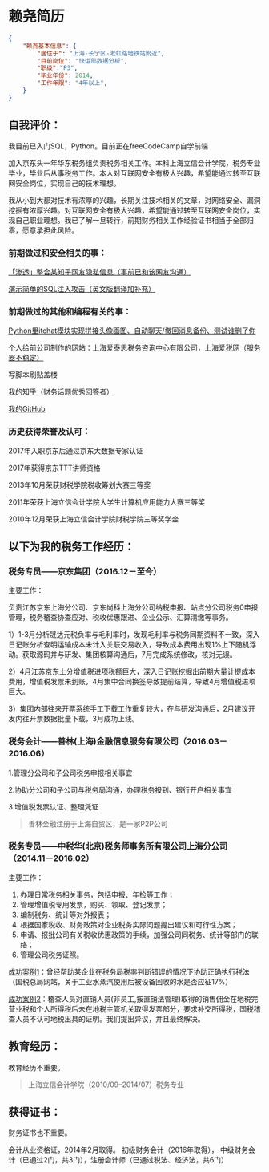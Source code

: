# 赖尧简历

```json
{
    "赖尧基本信息": {
        "居住于": "上海-长宁区-淞虹路地铁站附近",
        "目前岗位": "快运部数据分析",
        "职级":"P3",
        "毕业年份": 2014,
        "工作年限": "4年以上",
    }
}
```

## 自我评价：

我目前已入门SQL，Python。目前正在freeCodeCamp自学前端

加入京东头一年华东税务组负责税务相关工作。本科上海立信会计学院，税务专业毕业，毕业后从事税务工作。本人对互联网安全有极大兴趣，希望能通过转至互联网安全岗位，实现自己的技术理想。

我从小到大都对技术有浓厚的兴趣，长期关注技术相关的文章，对网络安全、漏洞挖掘有浓厚兴趣。对互联网安全有极大兴趣，希望能通过转至互联网安全岗位，实现自己职业理想。我已了解一旦转行，前期财务相关工作经验证书相当于全部归零，愿意承担此风险。

### 前期做过和安全相关的事：

[「渗透」整合某知乎网友隐私信息（事前已和该网友沟通）](https://www.zhihu.com/question/68302462/answer/269915780)

[演示简单的SQL注入攻击（英文版翻译加补充）](https://github.com/xiaoxiaoyao/MyApp/blob/master/jupyter_notebook/SQL-Injection-Attack.ipynb)

### 前期做过的其他和编程有关的事：

[Python里itchat模块实现拼接头像画图、自动聊天/撤回消息备份、测试谁删了你](https://www.zhihu.com/question/59524525/answer/213532626)

个人给前公司制作的网站：[上海爱泰思税务咨询中心有限公司](http://i-tax.net.cn/)，[上海爱税网（服务器不稳定）](http://www.i-professional.cn/)

写脚本刷贴盖楼

[我的知乎（财务话题优秀回答者）](https://www.zhihu.com/people/xiaoyaowoaini)

[我的GitHub](https://GitHub.com/xiaoxiaoyao)

### 历史获得荣誉及认可：

2017年入职京东后通过京东大数据专家认证

2017年获得京东TTT讲师资格

2013年10月荣获财税学院税收筹划大赛三等奖

2011年荣获上海立信会计学院大学生计算机应用能力大赛三等奖

2010年12月荣获上海立信会计学院财税学院三等奖学金

## 以下为我的税务工作经历：

### 税务专员——京东集团（2016.12－至今）

主要工作：

负责江苏京东上海分公司、京东尚科上海分公司纳税申报、站点分公司税务0申报管理，税务稽查协查应对、税收优惠跟进、企业公示、汇算清缴等事务。

1）1-3月分析晟达元税负率与毛利率时，发现毛利率与税务同期资料不一致，深入日记账分析查明运输成本未计入关联交易收入，导致成本费用出现1%上下随机浮动。获取源码并与研发、集团核算沟通后，7月完成系统修改，核对无误。

2）4月江苏京东上分增值税进项税额巨大，深入日记账挖掘出前期大量计提成本费用，增值税发票未到账，4月集中合同换签导致提前结算，导致4月增值税进项巨大。

3）集团内部往来开票系统手工下载工作重复较大，在与研发沟通后，2月建议开发内往开票数据批量下载，3月成功上线。

### 税务会计——善林(上海)金融信息服务有限公司（2016.03－2016.06）

1.管理分公司和子公司税务申报相关事宜

2.协助分公司和子公司与税务局沟通，办理税务报到、银行开户相关事宜

3.增值税发票认证、整理凭证

> 善林金融注册于上海自贸区，是一家P2P公司

### 税务专员——中税华(北京)税务师事务所有限公司上海分公司（2014.11－2016.02）

主要工作：

1. 办理日常税务相关事务，包括申报、年检等工作；
2. 管理增值税专用发票，购买、领取、登记发票；
3. 编制税务、统计等对外报表；
4. 根据国家税收、财务政策对企业税务实际问题提出建议和可行性方案；
5. 申请、报批公司有关税收优惠政策的手续，加强公司同税务、统计等部门的联络；
6. 管理公司税务证照。

[成功案例1](http://hd.chinatax.gov.cn/jzxx/login/showQuestion.jsp?MZ=nTZliX%2bFO62MD8aiAHrdAA%3d%3d)：曾经帮助某企业在税务局税率判断错误的情况下协助正确执行税法（国税总局网站，关于工业水蒸汽使用后被设备回收的水是否应征17%）

[成功案例2](http://hd.chinatax.gov.cn/jzxx/login/showQuestion.jsp?MZ=QCOvNS%2bemVQ0zOhdsngbqA%3d%3d)：稽查人员对直销人员(非员工,按直销法管理)取得的销售佣金在地税完营业税和个人所得税后未在地税主管机关取得发票部分，要求补交所得税，国税稽查人员不认可地税出具的证明。我们提出异议，并且最终解决。

## 教育经历：

教育经历不重要。
> 上海立信会计学院（2010/09–2014/07）税务专业

## 获得证书：

财务证书也不重要。

会计从业资格证，2014年2月取得。
初级财务会计（2016年取得）， 中级财务会计（已通过2门，共3门），注册会计师（已通过税法、经济法，共6门）